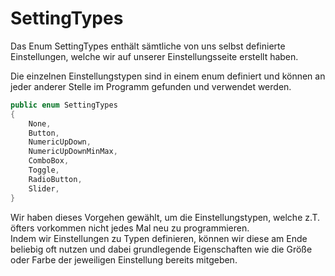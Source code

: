 # SettingTypes

Das Enum SettingTypes enthält sämtliche von uns selbst definierte Einstellungen, welche wir auf unserer Einstellungsseite erstellt haben.

Die einzelnen Einstellungstypen sind in einem enum definiert und können an jeder anderer Stelle im Programm gefunden und verwendet werden.

```c#
public enum SettingTypes
{
    None,
    Button,
    NumericUpDown,
    NumericUpDownMinMax,
    ComboBox,
    Toggle,
    RadioButton,
    Slider,
}
```

Wir haben dieses Vorgehen gewählt, um die Einstellungstypen, welche z.T. öfters vorkommen nicht jedes Mal neu zu programmieren.<br> 
Indem wir Einstellungen zu Typen definieren, können wir diese am Ende beliebig oft nutzen und dabei grundlegende Eigenschaften wie die Größe oder Farbe der jeweiligen Einstellung bereits mitgeben. 
